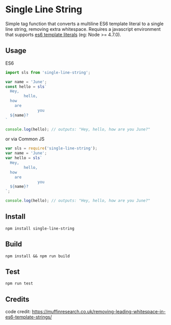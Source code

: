 # Single Line String
Simple tag function that converts a multiline ES6 template literal to a single line
string, removing extra whitespace. Requires a javascript environment that supports 
[es6 template literals](https://developer.mozilla.org/en-US/docs/Web/JavaScript/Reference/Template_literals)
(eg: Node >= 4.7.0).

## Usage
ES6

```javascript
import sls from 'single-line-string';

var name = 'June';
const hello = sls`
  Hey,
        hello,
  how
    are
              you
  ${name}?
`

console.log(hello); // outputs: "Hey, hello, how are you June?"
```

or via Common JS

```javascript
var sls = require('single-line-string');
var name = 'June';
var hello = sls`
  Hey,
        hello,
  how
    are
              you
  ${name}?
`;

console.log(hello); // outputs: "Hey, hello, how are you June?"
```

## Install
`npm install single-line-string`

## Build
`npm install && npm run build`

## Test
`npm run test`

## Credits
code credit: https://muffinresearch.co.uk/removing-leading-whitespace-in-es6-template-strings/
